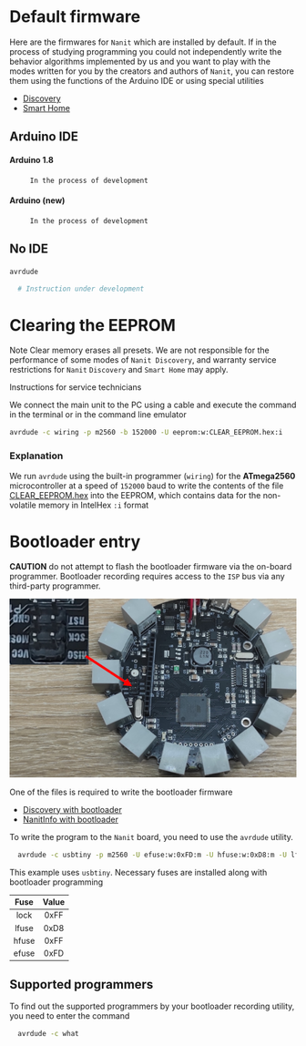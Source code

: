 Default firmware
================

Here are the firmwares for ```Nanit``` which are installed by default.
If in the process of studying programming you could not independently write the behavior algorithms implemented by us and you want to play with the modes written for you by the creators and authors of ```Nanit```, you can restore them using the functions of the Arduino IDE or using special utilities

- [Discovery](./nanite_v3.1.ino.hex)
- [Smart Home](./ud_v3.1.ino.hex)

Arduino IDE
-----------

#### Arduino 1.8

         In the process of development

#### Arduino (new)

         In the process of development

No IDE
-------

```avrdude```

```bash
  # Instruction under development
```

Clearing the EEPROM
===================

Note Clear memory erases all presets.
We are not responsible for the performance of some modes of ```Nanit Discovery```, and warranty service restrictions for ```Nanit``` ```Discovery``` and ```Smart Home``` may apply.

Instructions for service technicians

We connect the main unit to the PC using a cable and execute the command in the terminal or in the command line emulator

```zsh
avrdude -c wiring -p m2560 -b 152000 -U eeprom:w:CLEAR_EEPROM.hex:i
```
### Explanation
We run `avrdude` using the built-in programmer (`wiring`) for the __ATmega2560__ microcontroller at a speed of `152000` baud to write the contents of the file [CLEAR_EEPROM.hex](./CLEAR_EEPROM.hex) into the EEPROM, which contains data for the non-volatile memory in IntelHex `:i` format


Bootloader entry
================

__CAUTION__ do not attempt to flash the bootloader firmware via the on-board programmer. Bootloader recording requires access to the ```ISP``` bus via any third-party programmer.

![ISP](https://raw.githubusercontent.com/NanitRobot/NanitLib/main/pic/ISP_Nanit.png)

One of the files is required to write the bootloader firmware

- [Discovery with bootloader](./nanite_v3.1.with_bootloader.hex)
- [NanitInfo with bootloader](./NanitInfo.ino.with_bootloader.hex)


To write the program to the ```Nanit``` board, you need to use the `avrdude` utility.

```zsh
  avrdude -c usbtiny -p m2560 -U efuse:w:0xFD:m -U hfuse:w:0xD8:m -U lfuse:w:0xFF:m -U flash:w:NanitInfo.ino.with_bootloader.hex:i - b 152000
```

  This example uses `usbtiny`. Necessary fuses are installed along with bootloader programming


| Fuse  | Value|
|:-----:|:----:|
| lock  | 0xFF |
| lfuse | 0xD8 |
| hfuse | 0xFF |
| efuse | 0xFD |

Supported programmers
---------------------

To find out the supported programmers by your bootloader recording utility, you need to enter the command

```zsh
  avrdude -c what
```
